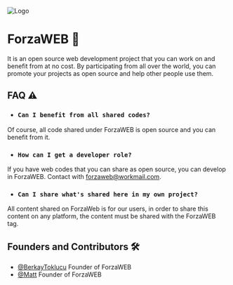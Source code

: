 
![Logo](https://cdn.discordapp.com/attachments/1028351001775853718/1035470334540918845/linkedin_banner_image_2.png)

    
# ForzaWEB 🐊

It is an open source web development project that you can work on and benefit from at no cost. By participating from all over the world, you can promote your projects as open source and help other people use them.
## FAQ ⚠️ 

- ###  ``Can I benefit from all shared codes?``
 Of course, all code shared under ForzaWEB is open source and you can benefit from it.
- ###  ``How can I get a developer role?``
If you have web codes that you can share as open source, you can develop in ForzaWEB. Contact with forzaweb@workmail.com.
- ### ``Can I share what's shared here in my own project?``
All content shared on ForzaWeb is for our users, in order to share this content on any platform, the content must be shared with the ForzaWEB tag.
## Founders and Contributors 🛠

- [@BerkayToklucu](https://www.github.com/BerkayToklucu) Founder of ForzaWEB   
- [@Matt](https://www.github.com/matthiiaas) Founder of ForzaWEB
  
